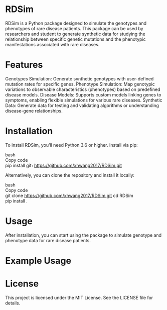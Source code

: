# RDSim
RDSim is a Python package designed to simulate the genotypes and phenotypes of rare disease patients. This package can be used by researchers and student to generate synthetic data for studying the relationship between specific genetic mutations and the phenotypic manifestations associated with rare diseases.

# Features
Genotypes Simulation: Generate synthetic genotypes with user-defined mutation rates for specific genes.
Phenotype Simulation: Map genotypic variations to observable characteristics (phenotypes) based on predefined disease models.
Disease Models: Supports custom models linking genes to symptoms, enabling flexible simulations for various rare diseases.
Synthetic Data: Generate data for testing and validating algorithms or understanding disease-gene relationships.

# Installation
To install RDSim, you’ll need Python 3.6 or higher. Install via pip:

bash\
Copy code\
pip install git+https://github.com/xhwang2017/RDSim.git

Alternatively, you can clone the repository and install it locally:

bash\
Copy code\
git clone https://github.com/xhwang2017/RDSim.git
cd RDSim\
pip install .

# Usage
After installation, you can start using the package to simulate genotype and phenotype data for rare disease patients.

# Example Usage

# License
This project is licensed under the MIT License. See the LICENSE file for details.

